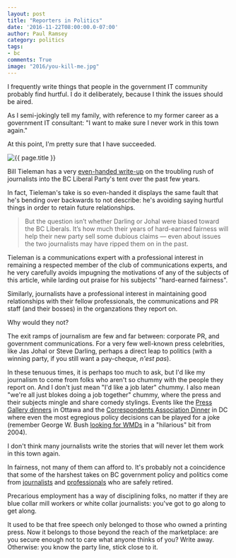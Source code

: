 ```yaml
---
layout: post
title: "Reporters in Politics"
date: '2016-11-22T08:00:00.0-07:00'
author: Paul Ramsey
category: politics
tags:
- bc
comments: True
image: "2016/you-kill-me.jpg"
---
```


I frequently write things that people in the government IT community probably find hurtful. I do it deliberately, because I think the issues should be aired.

As I semi-jokingly tell my family, with reference to my former career as a government IT consultant: "I want to make sure I never work in this town again." 

At this point, I'm pretty sure that I have succeeded.

<img src="{{ site.images }}{{ page.image }}" alt='{{ page.title }}' />

Bill Tieleman has a very [even-handed write-up](http://thetyee.ca/Opinion/2016/11/22/Journalists-Jumping-to-BC-Liberal-Jobs/) on the troubling rush of journalists into the BC Liberal Party's tent over the past few years. 

In fact, Tieleman's take is so even-handed it displays the same fault that he's bending over backwards to not describe: he's avoiding saying hurtful things in order to retain future relationships. 

> But the question isn’t whether Darling or Johal were biased toward the BC Liberals. It’s how much their years of hard-earned fairness will help their new party sell some dubious claims — even about issues the two journalists may have ripped them on in the past.

Tieleman is a communications expert with a professional interest in remaining a respected member of the club of communications experts, and he very carefully avoids impugning the motivations of any of the subjects of this article, while larding out praise for his subjects' "hard-earned fairness".

Similarly, journalists have a professional interest in maintaining good relationships with their fellow professionals, the communications and PR staff (and their bosses) in the organzations they report on. 

Why would they not?

The exit ramps of journalism are few and far between: corporate PR, and government communications. For a very few well-known press celebrities, like Jas Johal or Steve Darling, perhaps a direct leap to politics (with a winning party, if you still want a pay-cheque, *n'est pas*). 

In these tenuous times, it is perhaps too much to ask, but I'd like my journalism to come from folks who aren't so chummy with the people they report on. And I don't just mean "I'd like a job later" chummy. I also mean "we're all just blokes doing a job together" chummy, where the press and their subjects mingle and share comedy stylings. 
Events like the [Press Gallery dinners](http://www.cbc.ca/news/trending/parliamentary-press-gallery-dinner-2016-1.3617005) in Ottawa and the [Correspondents Association Dinner](https://www.youtube.com/watch?v=hA5ezR0Kh80) in DC where even the most egregious policy decisions can be played for a joke (remember George W. Bush [looking for WMDs](https://www.youtube.com/watch?v=nKX6luiMINQ&t=0m29s) in a "hilarious" bit from 2004).

I don't think many journalists write the stories that will never let them work in this town again. 

In fairness, not many of them can afford to. It's probably not a coincidence that some of the harshest takes on BC government policy and politics come from [journalists](https://rafeonline.com/) and [professionals](https://in-sights.ca/) who are safely retired.

Precarious employment has a way of disciplining folks, no matter if they are blue collar mill workers or white collar journalists: you've got to go along to get along. 

It used to be that free speech only belonged to those who owned a printing press. Now it belongs to those beyond the reach of the marketplace: are you secure enough not to care what anyone thinks of you? Write away. Otherwise: you know the party line, stick close to it.

